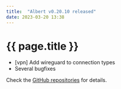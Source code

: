 ```yaml
---
title:  "Albert v0.20.10 released"
date: 2023-03-20 13:38
---
```


# {{ page.title }}

* [vpn] Add wireguard to connection types
* Several bugfixes

Check the [GitHub repositories](https://github.com/albertlauncher/albert/commits/v0.20.10) for details.

